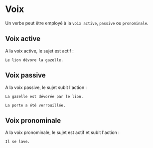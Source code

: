 # Voix

Un verbe peut être employé à la `voix active`, `passive` ou `pronominale`.

## Voix active

A la voix active, le sujet est actif :

```text
Le lion dévore la gazelle.
```

## Voix passive

A la voix passive, le sujet subit l'action :

```text
La gazelle est dévorée par le lion.

La porte a été verrouillée.
```

## Voix pronominale

A la voix pronominale, le sujet est actif et subit l'action :

```text
Il se lave.
```
